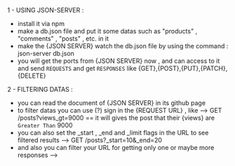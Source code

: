 <!-- * JSON SERVER TUTORIAL -->
1 - USING JSON-SERVER : 
- install it via npm
- make a db.json file and put it some datas such as "products" , "comments" , "posts" , etc. in it
- make the {JSON SERVER} watch the db.json file by using the command : json-server db.json
- you will get the ports from {JSON SERVER} now , and can access to it and send `REQUESTS` and get `RESPONSES` like {GET},{POST},{PUT},{PATCH},{DELETE}

2 - FILTERING DATAS : 
- you can read the document of {JSON SERVER} in its github page
- to filter datas you can use (?) sign in the {REQUEST URL} , like --> GET /posts?views_gt=9000 == it will gives the post that their {views} are `Greater Than` 9000
- you can also set the _start , _end and _limit flags in the URL to see filtered results --> GET /posts?_start=10&_end=20 
- and also you can filter your URL for getting only one or maybe more responses --> 